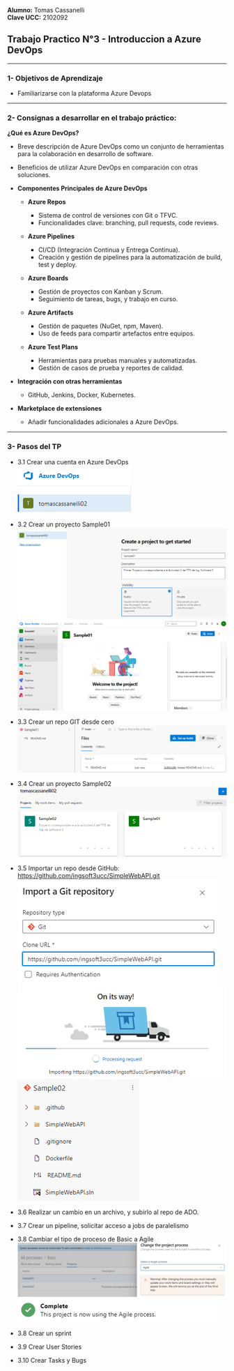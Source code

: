 **Alumno:** Tomas Cassanelli  
**Clave UCC:** 2102092

## Trabajo Practico N°3 - Introduccion a Azure DevOps
---

### 1- Objetivos de Aprendizaje
 - Familiarizarse con la plataforma Azure Devops 
---

### 2- Consignas a desarrollar en el trabajo práctico:

 **¿Qué es Azure DevOps?**
  - Breve descripción de Azure DevOps como un conjunto de herramientas para la colaboración en desarrollo de software.
  - Beneficios de utilizar Azure DevOps en comparación con otras soluciones.

- **Componentes Principales de Azure DevOps**
  - **Azure Repos**
    - Sistema de control de versiones con Git o TFVC.
    - Funcionalidades clave: branching, pull requests, code reviews.

  - **Azure Pipelines**
    - CI/CD (Integración Continua y Entrega Continua).
    - Creación y gestión de pipelines para la automatización de build, test y deploy.

  - **Azure Boards**
    - Gestión de proyectos con Kanban y Scrum.
    - Seguimiento de tareas, bugs, y trabajo en curso.

  - **Azure Artifacts**
    - Gestión de paquetes (NuGet, npm, Maven).
    - Uso de feeds para compartir artefactos entre equipos.

  - **Azure Test Plans**
    - Herramientas para pruebas manuales y automatizadas.
    - Gestión de casos de prueba y reportes de calidad.

- **Integración con otras herramientas**
  - GitHub, Jenkins, Docker, Kubernetes.
  
- **Marketplace de extensiones**
  - Añadir funcionalidades adicionales a Azure DevOps.

---

### 3- Pasos del TP
 - 3.1 Crear una cuenta en Azure DevOps
 ![](Extras/image1.png)


 - 3.2 Crear un proyecto Sample01
![](Extras/image2.png)
![](Extras/image4.png)

 - 3.3 Crear un repo GIT desde cero
![](Extras/image3.png)

 - 3.4 Crear un proyecto Sample02
![](Extras/image5.png)

 - 3.5 Importar un repo desde GitHub: https://github.com/ingsoft3ucc/SimpleWebAPI.git
 ![](Extras/image6.png)
 ![](Extras/image7.png)
 ![](Extras/image8.png)

 - 3.6 Realizar un cambio en un archivo, y subirlo al repo de ADO.


 - 3.7 Crear un pipeline, solicitar acceso a jobs de paralelismo
 
 
 - 3.8 Cambiar el tipo de proceso de Basic a Agile
 ![](Extras/image9.png)
 ![](Extras/image10.png)
 
 - 3.8 Crear un sprint
 
 
 - 3.9 Crear User Stories
 
 
 - 3.10 Crear Tasks y Bugs

